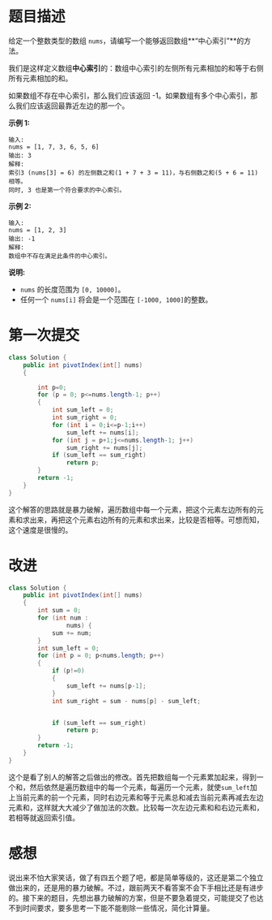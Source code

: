 # 题目描述

给定一个整数类型的数组 `nums`，请编写一个能够返回数组**“中心索引”**的方法。

我们是这样定义数组**中心索引**的：数组中心索引的左侧所有元素相加的和等于右侧所有元素相加的和。

如果数组不存在中心索引，那么我们应该返回 -1。如果数组有多个中心索引，那么我们应该返回最靠近左边的那一个。

**示例 1:**

```
输入: 
nums = [1, 7, 3, 6, 5, 6]
输出: 3
解释: 
索引3 (nums[3] = 6) 的左侧数之和(1 + 7 + 3 = 11)，与右侧数之和(5 + 6 = 11)相等。
同时, 3 也是第一个符合要求的中心索引。
```

**示例 2:**

```
输入: 
nums = [1, 2, 3]
输出: -1
解释: 
数组中不存在满足此条件的中心索引。
```

**说明:**

- `nums` 的长度范围为 `[0, 10000]`。
- 任何一个 `nums[i]` 将会是一个范围在 `[-1000, 1000]`的整数。

# 第一次提交

```java
class Solution {
    public int pivotIndex(int[] nums)
    {

        int p=0;
        for (p = 0; p<=nums.length-1; p++)
        {
            int sum_left = 0;
            int sum_right = 0;
            for (int i = 0;i<=p-1;i++)
                sum_left += nums[i];
            for (int j = p+1;j<=nums.length-1; j++)
                sum_right += nums[j];
            if (sum_left == sum_right)
                return p;
        }
        return -1;
    }
}
```

这个解答的思路就是暴力破解，遍历数组中每一个元素，把这个元素左边所有的元素和求出来，再把这个元素右边所有的元素和求出来，比较是否相等。可想而知，这个速度是很慢的。

# 改进

```java
class Solution {
    public int pivotIndex(int[] nums)
    {
        int sum = 0;
        for (int num :
                nums) {
            sum += num;
        }
        int sum_left = 0;
        for (int p = 0; p<nums.length; p++)
        {
            if (p!=0)
            {
                sum_left += nums[p-1];
            }
            int sum_right = sum - nums[p] - sum_left;


            if (sum_left == sum_right)
                return p;
        }
        return -1;
    }
}
```

这个是看了别人的解答之后做出的修改。首先把数组每一个元素累加起来，得到一个和，然后依然是遍历数组中的每一个元素，每遍历一个元素，就使`sum_left`加上当前元素的前一个元素，同时右边元素和等于元素总和减去当前元素再减去左边元素和，这样就大大减少了做加法的次数。比较每一次左边元素和和右边元素和，若相等就返回索引值。

# 感想

说出来不怕大家笑话，做了有四五个题了吧，都是简单等级的，这还是第二个独立做出来的，还是用的暴力破解。不过，跟前两天不看答案不会下手相比还是有进步的。接下来的题目，先想出暴力破解的方案，但是不要急着提交，可能提交了也达不到时间要求，要多思考一下能不能剔除一些情况，简化计算量。

